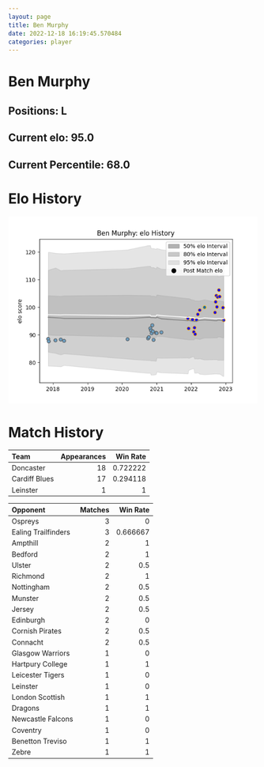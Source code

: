 ```yaml
---  
layout: page  
title: Ben Murphy  
date: 2022-12-18 16:19:45.570484  
categories: player  
---
```

# Ben Murphy

## Positions: L

## Current elo: 95.0

## Current Percentile: 68.0

# Elo History


![elo history](history_BenMurphy.png)
# Match History


| Team          |   Appearances |   Win Rate |
|:--------------|--------------:|-----------:|
| Doncaster     |            18 |   0.722222 |
| Cardiff Blues |            17 |   0.294118 |
| Leinster      |             1 |   1        |

| Opponent            |   Matches |   Win Rate |
|:--------------------|----------:|-----------:|
| Ospreys             |         3 |   0        |
| Ealing Trailfinders |         3 |   0.666667 |
| Ampthill            |         2 |   1        |
| Bedford             |         2 |   1        |
| Ulster              |         2 |   0.5      |
| Richmond            |         2 |   1        |
| Nottingham          |         2 |   0.5      |
| Munster             |         2 |   0.5      |
| Jersey              |         2 |   0.5      |
| Edinburgh           |         2 |   0        |
| Cornish Pirates     |         2 |   0.5      |
| Connacht            |         2 |   0.5      |
| Glasgow Warriors    |         1 |   0        |
| Hartpury College    |         1 |   1        |
| Leicester Tigers    |         1 |   0        |
| Leinster            |         1 |   0        |
| London Scottish     |         1 |   1        |
| Dragons             |         1 |   1        |
| Newcastle Falcons   |         1 |   0        |
| Coventry            |         1 |   0        |
| Benetton Treviso    |         1 |   1        |
| Zebre               |         1 |   1        |